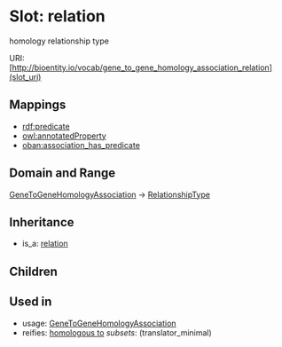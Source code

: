 # Slot: relation


homology relationship type

URI: [http://bioentity.io/vocab/gene_to_gene_homology_association_relation](slot_uri)
## Mappings

 * [rdf:predicate](http://purl.obolibrary.org/obo/rdf_predicate)
 * [owl:annotatedProperty](http://purl.obolibrary.org/obo/owl_annotatedProperty)
 * [oban:association_has_predicate](http://purl.obolibrary.org/obo/oban_association_has_predicate)
## Domain and Range

[GeneToGeneHomologyAssociation](GeneToGeneHomologyAssociation.md) -> [RelationshipType](RelationshipType.md)
## Inheritance

 *  is_a: [relation](relation.md)
## Children

## Used in

 *  usage: [GeneToGeneHomologyAssociation](GeneToGeneHomologyAssociation.md)
 *  reifies: [homologous to](homologous_to.md) *subsets*: (translator_minimal)
